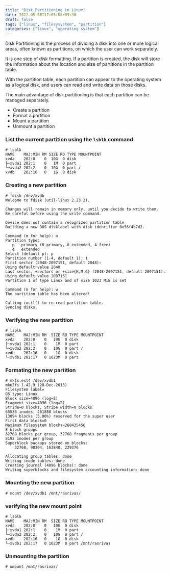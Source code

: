 ```yaml
---
title: "Disk Partitioning in Linux"
date: 2022-05-08T17:05:08+05:30
draft: false
tags: ["linux", "filesysystem", "partition"]
categories: ["linux", "operating system"]
---
```


Disk Partitioning is the process of dividing a disk into one or more logical areas, often known as partitions, on which the user can work separately.

It is one step of disk formatting. If a partition is created, the disk will store the information about the location and size of partitions in the partition table.

With the partition table, each partition can appear to the operating system as a logical disk, and users can read and write data on those disks.

The main advantage of disk partitioning is that each partition can be managed separately.

- Create a partition
- Format a partition  
- Mount a partition
- Unmount a partition

### List the current partition using the `lsblk` command
```
# lsblk 
NAME    MAJ:MIN RM SIZE RO TYPE MOUNTPOINT
xvda    202:0    0  10G  0 disk 
├─xvda1 202:1    0   1M  0 part 
└─xvda2 202:2    0  10G  0 part /
xvdb    202:16   0   1G  0 disk 
```

### Creating a new partition
```
# fdisk /dev/xvdb
Welcome to fdisk (util-linux 2.23.2).

Changes will remain in memory only, until you decide to write them.
Be careful before using the write command.

Device does not contain a recognized partition table
Building a new DOS disklabel with disk identifier 0x56f4b7d2.

Command (m for help): n
Partition type:
   p   primary (0 primary, 0 extended, 4 free)
   e   extended
Select (default p): p 
Partition number (1-4, default 1): 1
First sector (2048-2097151, default 2048): 
Using default value 2048
Last sector, +sectors or +size{K,M,G} (2048-2097151, default 2097151): 
Using default value 2097151
Partition 1 of type Linux and of size 1023 MiB is set

Command (m for help): w
The partition table has been altered!

Calling ioctl() to re-read partition table.
Syncing disks.
```

### Verifying the new partition
```
# lsblk 
NAME    MAJ:MIN RM  SIZE RO TYPE MOUNTPOINT
xvda    202:0    0   10G  0 disk 
├─xvda1 202:1    0    1M  0 part 
└─xvda2 202:2    0   10G  0 part /
xvdb    202:16   0    1G  0 disk 
└─xvdb1 202:17   0 1023M  0 part 
```

### Formating the new partition
```
# mkfs.ext4 /dev/xvdb1 
mke2fs 1.42.9 (28-Dec-2013)
Filesystem label=
OS type: Linux
Block size=4096 (log=2)
Fragment size=4096 (log=2)
Stride=0 blocks, Stripe width=0 blocks
65536 inodes, 261888 blocks
13094 blocks (5.00%) reserved for the super user
First data block=0
Maximum filesystem blocks=268435456
8 block groups
32768 blocks per group, 32768 fragments per group
8192 inodes per group
Superblock backups stored on blocks: 
	32768, 98304, 163840, 229376

Allocating group tables: done                            
Writing inode tables: done                            
Creating journal (4096 blocks): done
Writing superblocks and filesystem accounting information: done
```

### Mounting the new partition
```
# mount /dev/xvdb1 /mnt/rasrivas/
```

### verifying the new mount point
```
# lsblk 
NAME    MAJ:MIN RM  SIZE RO TYPE MOUNTPOINT
xvda    202:0    0   10G  0 disk 
├─xvda1 202:1    0    1M  0 part 
└─xvda2 202:2    0   10G  0 part /
xvdb    202:16   0    1G  0 disk 
└─xvdb1 202:17   0 1023M  0 part /mnt/rasrivas
```

### Unmounting the partition
```
# umount /mnt/rasrivas/
```
